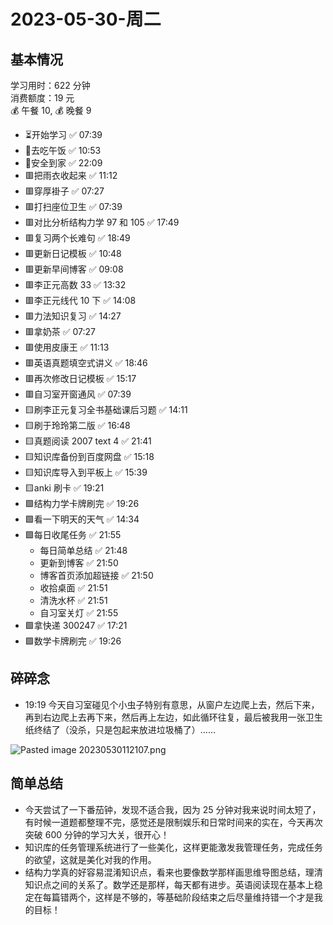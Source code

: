 # 2023-05-30-周二

## 基本情况

学习用时：622 分钟  
消费额度：19 元  
💰 午餐 10, 💰 晚餐 9

-   ⏳开始学习 ✅ 07:39
-   🍕去吃午饭 ✅ 10:53
-   📍安全到家 ✅ 22:09
-   🟥把雨衣收起来 ✅ 11:12
-   🟥穿厚褂子 ✅ 07:27
-   🟥打扫座位卫生 ✅ 07:39
-   🟥对比分析结构力学 97 和 105 ✅ 17:49
-   🟥复习两个长难句 ✅ 18:49
-   🟥更新日记模板 ✅ 10:48
-   🟥更新早间博客 ✅ 09:08
-   🟥李正元高数 33 ✅ 13:32
-   🟥李正元线代 10 下 ✅ 14:08
-   🟥力法知识复习 ✅ 14:27
-   🟥拿奶茶 ✅ 07:27
-   🟥使用皮康王 ✅ 11:13
-   🟥英语真题填空式讲义 ✅ 18:46
-   🟥再次修改日记模板 ✅ 15:17
-   🟥自习室开窗通风 ✅ 07:39
-   🟨刷李正元复习全书基础课后习题 ✅ 14:11
-   🟨刷于玲玲第二版 ✅ 16:48
-   🟨真题阅读 2007 text 4 ✅ 21:41
-   🟨知识库备份到百度网盘 ✅ 15:18
-   🟨知识库导入到平板上 ✅ 15:39
-   🟨anki 刷卡 ✅ 19:21
-   🟩结构力学卡牌刷完 ✅ 19:26
-   🟩看一下明天的天气 ✅ 14:34
-   🟩每日收尾任务 ✅ 21:55
    -   每日简单总结 ✅ 21:48
    -   更新到博客 ✅ 21:50
    -   博客首页添加超链接 ✅ 21:50
    -   收拾桌面 ✅ 21:51
    -   清洗水杯 ✅ 21:51
    -   自习室关灯 ✅ 21:55
-   🟩拿快递 300247 ✅ 17:21
-   🟩数学卡牌刷完 ✅ 19:26

## 碎碎念

- 19:19 今天自习室碰见个小虫子特别有意思，从窗户左边爬上去，然后下来，再到右边爬上去再下来，然后再上左边，如此循环往复，最后被我用一张卫生纸终结了（没杀，只是包起来放进垃圾桶了）……

![Pasted image 20230530112107.png](Pasted%20image%2020230530112107.png)

## 简单总结

- 今天尝试了一下番茄钟，发现不适合我，因为 25 分钟对我来说时间太短了，有时候一道题都整理不完，感觉还是限制娱乐和日常时间来的实在，今天再次突破 600 分钟的学习大关，很开心！
- 知识库的任务管理系统进行了一些美化，这样更能激发我管理任务，完成任务的欲望，这就是美化对我的作用。
- 结构力学真的好容易混淆知识点，看来也要像数学那样画思维导图总结，理清知识点之间的关系了。数学还是那样，每天都有进步。英语阅读现在基本上稳定在每篇错两个，这样是不够的，等基础阶段结束之后尽量维持错一个才是我的目标！